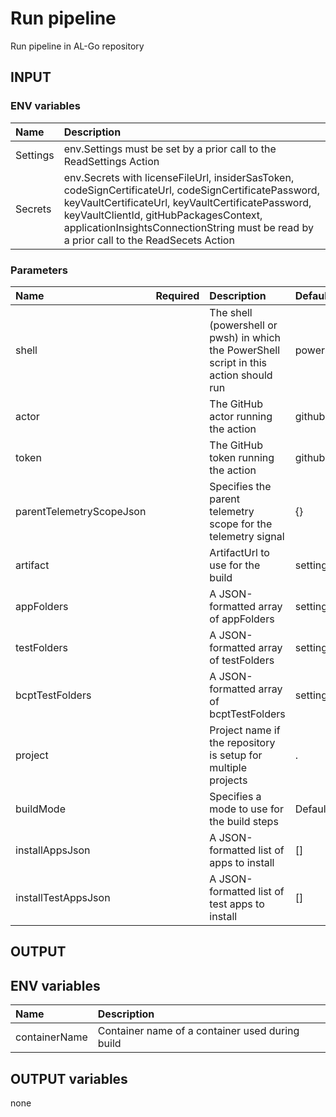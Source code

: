 # Run pipeline
Run pipeline in AL-Go repository

## INPUT

### ENV variables
| Name | Description |
| :-- | :-- |
| Settings | env.Settings must be set by a prior call to the ReadSettings Action |
| Secrets | env.Secrets with licenseFileUrl, insiderSasToken, codeSignCertificateUrl, codeSignCertificatePassword, keyVaultCertificateUrl, keyVaultCertificatePassword, keyVaultClientId, gitHubPackagesContext, applicationInsightsConnectionString must be read by a prior call to the ReadSecets Action |

### Parameters
| Name | Required | Description | Default value |
| :-- | :-: | :-- | :-- |
| shell | | The shell (powershell or pwsh) in which the PowerShell script in this action should run | powershell |
| actor | | The GitHub actor running the action | github.actor |
| token | | The GitHub token running the action | github.token |
| parentTelemetryScopeJson | | Specifies the parent telemetry scope for the telemetry signal | {} |
| artifact | | ArtifactUrl to use for the build | settings.artifact |
| appFolders | | A JSON-formatted array of appFolders | settings.appFolders |
| testFolders | | A JSON-formatted array of testFolders | settings.testFolders |
| bcptTestFolders | | A JSON-formatted array of bcptTestFolders | settings.bcptTestFolders |
| project | | Project name if the repository is setup for multiple projects | . |
| buildMode | | Specifies a mode to use for the build steps | Default |
| installAppsJson | | A JSON-formatted list of apps to install | [] |
| installTestAppsJson | | A JSON-formatted list of test apps to install | [] |

## OUTPUT

## ENV variables
| Name | Description |
| :-- | :-- |
| containerName | Container name of a container used during build |

## OUTPUT variables
none
